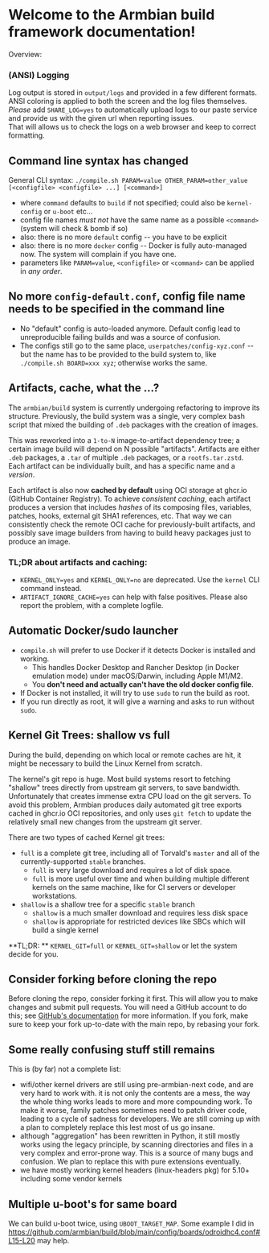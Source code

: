 # Welcome to the Armbian build framework documentation!

Overview:

### (ANSI) Logging

Log output is stored in `output/logs` and provided in a few different formats. ANSI coloring is applied to both the screen and the log files themselves.  
_Please_ add `SHARE_LOG=yes` to automatically upload logs to our paste service and provide us with the given url when reporting issues.  
That will allows us to check the logs on a web browser and keep to correct formatting.

## Command line syntax has changed

General CLI syntax: `./compile.sh PARAM=value OTHER_PARAM=other_value [<configfile> <configfile> ...] [<command>]`

- where `command` defaults to `build` if not specified; could also be `kernel-config` or `u-boot` etc...
- config file names _must not_ have the same name as a possible `<command>` (system will check & bomb if so)
- also: there is no more `default` config -- you have to be explicit
- also: there is no more `docker` config -- Docker is fully auto-managed now. The system will complain if you have one.
- parameters like `PARAM=value`, `<configfile>` or `<command>` can be applied in _any order_.

## No more `config-default.conf`, config file name needs to be specified in the command line

- No "default" config is auto-loaded anymore. Default config lead to unreproducible failing builds and was a source of
  confusion.
- The configs still go to the same place, `userpatches/config-xyz.conf` -- but the name has to be provided to the build system to,
  like `./compile.sh BOARD=xxx xyz`; otherwise works the same.

## Artifacts, cache, what the ...?

The `armbian/build` system is currently undergoing refactoring to improve its structure. Previously, the build system
was a single, very complex bash script that mixed the building of `.deb` packages with the creation of images.

This was reworked into a `1-to-N` image-to-artifact dependency tree; a certain image build will depend on N possible
"artifacts". Artifacts are either `.deb` packages, a `.tar` of multiple `.deb` packages, or a `rootfs.tar.zstd`. Each
artifact can be individually built, and has a specific name and a _version_.

Each artifact is also now **cached by default** using OCI storage at ghcr.io (GitHub Container Registry). To achieve
_consistent caching_, each artifact produces a version that includes _hashes_ of its composing files, variables,
patches, hooks, external git SHA1 references, etc. That way we can consistently check the remote OCI cache for previously-built
artifacts, and possibly save image builders from having to build heavy packages just to produce an image.

### TL;DR about artifacts and caching:

- `KERNEL_ONLY=yes` and `KERNEL_ONLY=no` are deprecated. Use the `kernel` CLI command instead.
- `ARTIFACT_IGNORE_CACHE=yes` can help with false positives. Please also report the problem, with a complete logfile.

## Automatic Docker/sudo launcher

- `compile.sh` will prefer to use Docker if it detects Docker is installed and working.
    - This handles Docker Desktop and Rancher Desktop (in Docker emulation mode) under macOS/Darwin, including Apple
      M1/M2.
    - You **don't need and actually can't have the old docker config file**.
- If Docker is not installed, it will try to use `sudo` to run the build as root.
- If you run directly as root, it will give a warning and asks to run without `sudo`.

## Kernel Git Trees: shallow vs full

During the build, depending on which local or remote caches are hit, it might be necessary to build the Linux Kernel from scratch.

The kernel's git repo is huge. Most build systems resort to fetching "shallow" trees directly from upstream git servers,
to save bandwidth. Unfortunately that creates immense extra CPU load on the git servers. To avoid this problem,
Armbian produces daily automated git tree exports cached in ghcr.io OCI repositories, and only uses `git fetch` to
update the relatively small new changes from the upstream git server.

There are two types of cached Kernel git trees:

- `full` is a complete git tree, including all of Torvald's `master` and all of the currently-supported `stable`
  branches.
    - `full` is very large download and requires a lot of disk space.
    - `full` is more useful over time and when building multiple different kernels on the same machine, like for CI
      servers or developer workstations.
- `shallow` is a shallow tree for a specific `stable` branch
    - `shallow` is a much smaller download and requires less disk space
    - `shallow` is appropriate for restricted devices like SBCs which will build a single kernel

**TL;DR: ** `KERNEL_GIT=full` or `KERNEL_GIT=shallow` or let the system decide for you.

## Consider forking before cloning the repo

Before cloning the repo, consider forking it first. This will allow you to make changes and submit pull requests.
You will need a GitHub account to do this;
see [GitHub's documentation](https://docs.github.com/en/github/getting-started-with-github/fork-a-repo) for more
information.
If you fork, make sure to keep your fork up-to-date with the main repo, by rebasing your fork.

## Some really confusing stuff still remains

This is (by far) not a complete list:

- wifi/other kernel drivers are still using pre-armbian-next code, and are very hard to work with. it is not only the
  contents are a mess, the way the whole thing works leads to more and more compounding work. To make it worse, family
  patches sometimes need to patch driver code, leading to a cycle of sadness for developers. We are still coming up with
  a plan to completely replace this lest most of us go insane.
- although "aggregation" has been rewritten in Python, it still mostly works using the legacy principle, by scanning
  directories and files in a very complex and error-prone way. This is a source of many bugs and confusion. We plan to
  replace this with pure extensions eventually.
- we have mostly working kernel headers (linux-headers pkg) for 5.10+ including some vendor kernels

## Multiple u-boot's for same board

We can build u-boot twice, using `UBOOT_TARGET_MAP`. Some example I did in https://github.com/armbian/build/blob/main/config/boards/odroidhc4.conf#L15-L20 may help.


